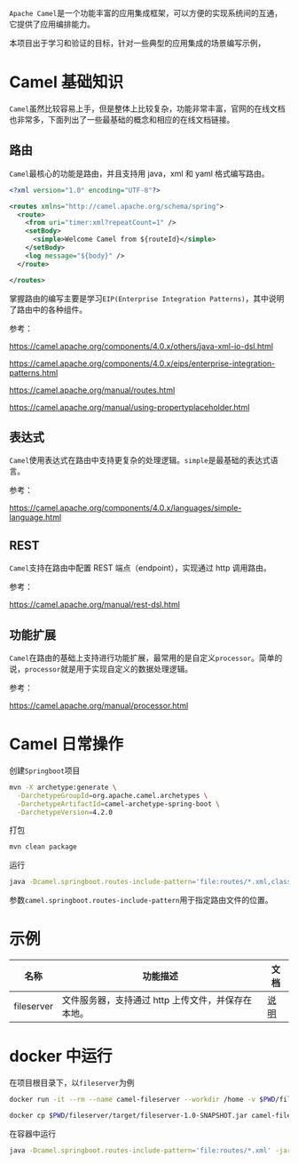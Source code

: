`Apache Camel`是一个功能丰富的应用集成框架，可以方便的实现系统间的互通，它提供了应用编排能力。

本项目出于学习和验证的目标，针对一些典型的应用集成的场景编写示例，

# Camel 基础知识

`Camel`虽然比较容易上手，但是整体上比较复杂，功能非常丰富，官网的在线文档也非常多，下面列出了一些最基础的概念和相应的在线文档链接。

## 路由

`Camel`最核心的功能是路由，并且支持用 java，xml 和 yaml 格式编写路由。

```xml
<?xml version="1.0" encoding="UTF-8"?>

<routes xmlns="http://camel.apache.org/schema/spring">
  <route>
    <from uri="timer:xml?repeatCount=1" />
    <setBody>
      <simple>Welcome Camel from ${routeId}</simple>
    </setBody>
    <log message="${body}" />
  </route>

</routes>
```

掌握路由的编写主要是学习`EIP(Enterprise Integration Patterns)`，其中说明了路由中的各种组件。

参考：

https://camel.apache.org/components/4.0.x/others/java-xml-io-dsl.html

https://camel.apache.org/components/4.0.x/eips/enterprise-integration-patterns.html

https://camel.apache.org/manual/routes.html

https://camel.apache.org/manual/using-propertyplaceholder.html

## 表达式

`Camel`使用表达式在路由中支持更复杂的处理逻辑。`simple`是最基础的表达式语言。

参考：

https://camel.apache.org/components/4.0.x/languages/simple-language.html

## REST

`Camel`支持在路由中配置 REST 端点（endpoint），实现通过 http 调用路由。

参考：

https://camel.apache.org/manual/rest-dsl.html

## 功能扩展

`Camel`在路由的基础上支持进行功能扩展，最常用的是自定义`processor`。简单的说，`processor`就是用于实现自定义的数据处理逻辑。

参考：

https://camel.apache.org/manual/processor.html

# Camel 日常操作

创建`Springboot`项目

```sh
mvn -X archetype:generate \
  -DarchetypeGroupId=org.apache.camel.archetypes \
  -DarchetypeArtifactId=camel-archetype-spring-boot \
  -DarchetypeVersion=4.2.0
```

打包

```sh
mvn clean package
```

运行

```sh
java -Dcamel.springboot.routes-include-pattern='file:routes/*.xml,classpath:camel/*.xml' -jar ./camel-demo01-1.0-SNAPSHOT.jar
```

参数`camel.springboot.routes-include-pattern`用于指定路由文件的位置。

# 示例

| 名称       | 功能描述                                           | 文档                          |
| ---------- | -------------------------------------------------- | ----------------------------- |
| fileserver | 文件服务器，支持通过 http 上传文件，并保存在本地。 | [说明](/fileserver/README.md) |

# docker 中运行

在项目根目录下，以`fileserver`为例

```sh
docker run -it --rm --name camel-fileserver --workdir /home -v $PWD/fileserver/routes:/home/routes -p 8085:8081 openjdk:17-alpine sh
```

```sh
docker cp $PWD/fileserver/target/fileserver-1.0-SNAPSHOT.jar camel-fileserver:/home/fileserver-1.0-SNAPSHOT.jar
```

在容器中运行

```sh
java -Dcamel.springboot.routes-include-pattern='file:routes/*.xml' -jar ./fileserver-1.0-SNAPSHOT.jar
```
